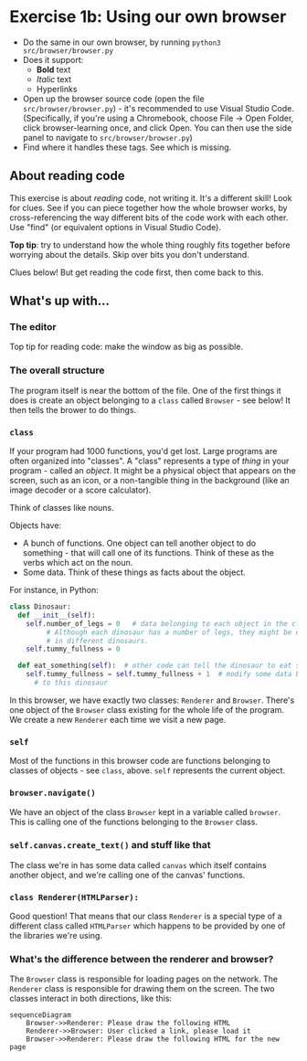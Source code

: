 # Exercise 1b: Using our own browser

* Do the same in our own browser, by running `python3 src/browser/browser.py`
* Does it support:
  * **Bold** text
  * _Italic_ text
  * Hyperlinks
* Open up the browser source code (open the file `src/browser/browser.py`) -
  it's recommended to use Visual Studio Code. (Specifically, if you're using a Chromebook,
  choose File -> Open Folder, click browser-learning once, and click Open. You can then use
  the side panel to navigate to `src/browser/browser.py`)
* Find where it handles these tags. See which is missing.

## About reading code

This exercise is about _reading_ code, not writing it. It's a different skill!
Look for clues. See if you can piece together how the whole browser works,
by cross-referencing the way different bits of the code work with each other.
Use "find" (or equivalent options in Visual Studio Code).

**Top tip**: try to understand how the whole thing roughly fits together
before worrying about the details. Skip over bits you don't understand.

Clues below! But get reading the code first, then come back to this.

## What's  up with...

### The editor

Top tip for reading code: make the window as big as possible.

### The overall structure

The program itself is near the bottom of the file. One of the first things
it does is create an object belonging to a `class` called `Browser` - see
below! It then tells the brower to do things.

### `class`

If your program had 1000 functions, you'd get lost. Large programs are
often organized into "classes". A "class" represents a type of _thing_ in
your program - called an _object_. It might be a physical object that appears on
the screen, such as an icon, or a non-tangible thing in the background
(like an image decoder or a score calculator).

Think of classes like nouns.

Objects have:
* A bunch of functions. One object can tell another object to do something -
  that will call one of its functions. Think of these as the verbs which
  act on the noun.
* Some data. Think of these things as facts about the object.

For instance, in Python:

```python
class Dinosaur:
  def __init__(self):
    self.number_of_legs = 0   # data belonging to each object in the class.
         # Although each dinosaur has a number of legs, they might be different
         # in different dinosaurs.
    self.tummy_fullness = 0

  def eat_something(self):  # other code can tell the dinosaur to eat something
    self.tummy_fullness = self.tummy_fullness + 1  # modify some data belonging
      # to this dinosaur
```

In this browser, we have exactly two classes: `Renderer` and `Browser`.
There's one object of the `Browser` class existing for the whole life of the
program. We create a new `Renderer` each time we visit a new page.

### `self`

Most of the functions in this browser code are functions belonging to classes
of objects - see `class`, above. `self` represents the current object.

### `browser.navigate()`

We have an object of the class `Browser` kept in a variable called `browser`.
This is calling one of the functions belonging to the `Browser` class.

### `self.canvas.create_text()` and stuff like that

The class we're in has some data called `canvas` which itself contains
another object, and we're calling one of the canvas' functions.

### `class Renderer(HTMLParser):`

Good question! That means that our class `Renderer` is a special type of
a different class called `HTMLParser` which happens to be provided by one
of the libraries we're using.

### What's the difference between the renderer and browser?

The `Browser` class is responsible for loading pages on the network. The
`Renderer` class is responsible for drawing them on the screen. The two
classes interact in both directions, like this:

```mermaid
sequenceDiagram
    Browser->>Renderer: Please draw the following HTML
    Renderer->>Browser: User clicked a link, please load it
    Browser->>Renderer: Please draw the following HTML for the new page
```
